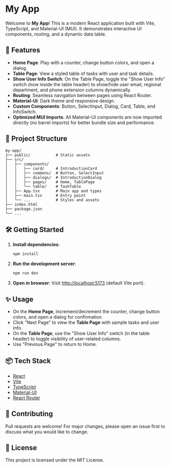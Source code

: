 # My App

Welcome to **My App**! This is a modern React application built with Vite, TypeScript, and Material-UI (MUI). It demonstrates interactive UI components, routing, and a dynamic data table.


## 🚀 Features

- **Home Page**: Play with a counter, change button colors, and open a dialog.
- **Table Page**: View a styled table of tasks with user and task details.
- **Show User Info Switch**: On the Table Page, toggle the "Show User Info" switch (now inside the table header) to show/hide user email, regional department, and phone extension columns dynamically.
- **Routing**: Seamless navigation between pages using React Router.
- **Material-UI**: Dark theme and responsive design.
- **Custom Components**: Button, SelectInput, Dialog, Card, Table, and InfoSwitch.
- **Optimized MUI Imports**: All Material-UI components are now imported directly (no barrel imports) for better bundle size and performance.

## 📁 Project Structure

```
my-app/
├── public/           # Static assets
├── src/
│   ├── components/
│   │   ├── card/     # IntroductionCard
│   │   ├── commons/  # Button, SelectInput
│   │   ├── dialogs/  # IntroductionDialog
│   │   ├── pages/    # Home, TablePage
│   │   └── table/    # TaskTable
│   ├── App.tsx       # Main app and types
│   ├── main.tsx      # Entry point
│   └── ...           # Styles and assets
├── index.html
├── package.json
└── ...
```

## 🛠️ Getting Started

1. **Install dependencies**:
	```powershell
	npm install
	```
2. **Run the development server**:
	```powershell
	npm run dev
	```
3. **Open in browser**: Visit [http://localhost:5173](http://localhost:5173) (default Vite port).


## ✨ Usage

- On the **Home Page**, increment/decrement the counter, change button colors, and open a dialog for confirmation.
- Click "Next Page" to view the **Table Page** with sample tasks and user info.
- On the **Table Page**, use the "Show User Info" switch (in the table header) to toggle visibility of user-related columns.
- Use "Previous Page" to return to Home.

## 📦 Tech Stack

- [React](https://react.dev/)
- [Vite](https://vitejs.dev/)
- [TypeScript](https://www.typescriptlang.org/)
- [Material-UI](https://mui.com/)
- [React Router](https://reactrouter.com/)


## 🤝 Contributing

Pull requests are welcome! For major changes, please open an issue first to discuss what you would like to change.

## 📄 License

This project is licensed under the MIT License.
